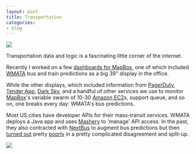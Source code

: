 ```yaml
---
layout: post
title: Transportation
categories:
- blog
---
```


![](http://farm4.staticflickr.com/3677/9332641770_1477b36aae_b.jpg)

Transportation data and logic is a fascinating little corner of the internet.

Recently I worked on a few [dashboards for MapBox](http://www.mapbox.com/blog/dashboards-for-data/),
one of which included [WMATA](http://www.wmata.com/) bus and train predictions
as a big 39" display in the office.

While the other displays, which included information from [PagerDuty](http://www.pagerduty.com/),
[Tender App](http://tenderapp.com/), [Dark Sky](http://darkskyapp.com/),
and a handful of other services we use to monitor [MapBox](http://www.mapbox.com/)'s
variable swarm of 10-30 [Amazon EC2](http://aws.amazon.com/ec2/)s, support queue,
and so on, one breaks every day: WMATA's bus predictions.

Most US cities have developer APIs for their mass-transit services.
WMATA deploys a Java app and uses [Mashery](http://www.mashery.com/) to
'manage' API access. In the past, they also contracted with [NextBus](http://www.nextbus.com/)
to augment bus predictions but then [turned out](http://washingtonexaminer.com/popular-metro-nextbus-app-dies-amid-tech-companies-spat/article/2517085#.UOQoieTWKWp)
pretty [poorly](http://greatergreaterwashington.org/post/17386/whats-up-with-nextbus-part-1-the-disappearing-app/) in
a pretty complicated disagreement and split-up.

![](http://farm4.staticflickr.com/3768/9332837950_bfc9a53381_b.jpg)
